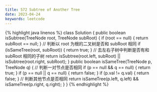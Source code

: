 ```yaml
---
title: 572 Subtree of Another Tree
date: 2023-04-24
keywords: leetcode
---
```

{% highlight java linenos %}
class Solution {
  public boolean isSubtree(TreeNode root, TreeNode subRoot) {
    if (root == null) {
      return subRoot == null;
    }
    // 判断以 root 为根的二叉树是否和 subRoot 相同
    if (isSameTree(root, subRoot)) {
      return true;
    }
    // 去左右子树中判断是否有和 subRoot 相同的子树
    return isSubtree(root.left, subRoot) || isSubtree(root.right, subRoot);
  }
  public boolean isSameTree(TreeNode p, TreeNode q) {
    // 判断一对节点是否相同
    if (p == null && q == null) {
      return true;
    }
    if (p == null || q == null) {
      return false;
    }
    if (p.val != q.val) {
      return false;
    }
    // 判断其他节点是否相同
    return isSameTree(p.left, q.left) && isSameTree(p.right, q.right);
  }
}
{% endhighlight %}